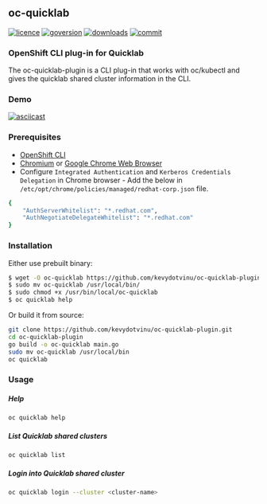 ## oc-quicklab
[![licence](https://img.shields.io/github/license/kevydotvinu/oc-quicklab-plugin)](https://github.com/kevydotvinu/oc-quicklab-plugin/blob/master/LICENSE)
[![goversion](https://img.shields.io/github/go-mod/go-version/kevydotvinu/oc-quicklab-plugin)](https://github.com/kevydotvinu/oc-quicklab-plugin/blob/master/go.mod)
[![downloads](https://img.shields.io/github/downloads/kevydotvinu/oc-quicklab-plugin/total)](https://github.com/kevydotvinu/oc-quicklab-plugin/releases)
[![commit](https://img.shields.io/github/last-commit/kevydotvinu/oc-quicklab-plugin)](https://github.com/kevydotvinu/oc-quicklab-plugin/commits/master)

### OpenShift CLI plug-in for Quicklab
The oc-quicklab-plugin is a CLI plug-in that works with oc/kubectl and gives the quicklab shared cluster information in the CLI.

### Demo
[![asciicast](https://asciinema.org/a/hZ5EQRwJG2oLB9WOlRDIr195V.svg)](https://asciinema.org/a/hZ5EQRwJG2oLB9WOlRDIr195V)

### Prerequisites
- [OpenShift CLI](https://access.redhat.com/downloads/content/290)
- [Chromium](https://www.chromium.org/) or [Google Chrome Web Browser](https://www.google.com/chrome/)
- Configure `Integrated Authentication` and `Kerberos Credentials Delegation` in Chrome browser - Add the below in `/etc/opt/chrome/policies/managed/redhat-corp.json` file.
```bash
{
    "AuthServerWhitelist": "*.redhat.com",
    "AuthNegotiateDelegateWhitelist": "*.redhat.com"
}
```

### Installation
Either use prebuilt binary:
```bash
$ wget -O oc-quicklab https://github.com/kevydotvinu/oc-quicklab-plugin/releases/download/v1/oc-quicklab-plugin_v1_linux_amd64
$ sudo mv oc-quicklab /usr/local/bin/
$ sudo chmod +x /usr/bin/local/oc-quicklab
$ oc quicklab help
```
Or build it from source:
```bash
git clone https://github.com/kevydotvinu/oc-quicklab-plugin.git
cd oc-quicklab-plugin
go build -o oc-quicklab main.go
sudo mv oc-quicklab /usr/local/bin
oc quicklab
```

### Usage
##### Help
```bash
oc quicklab help
```
##### List Quicklab shared clusters
```bash
oc quicklab list
```
##### Login into Quicklab shared cluster
```bash
oc quicklab login --cluster <cluster-name>
```